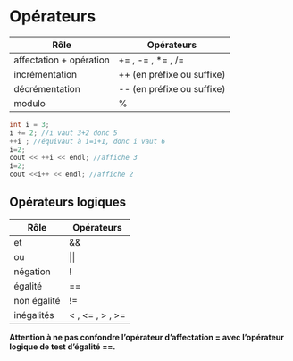 # Opérateurs

| Rôle                    | Opérateurs                 |
| ----------------------- | -------------------------- |
| affectation + opération | += , -= , *= , /=          |
| incrémentation          | ++ (en préfixe ou suffixe) |
| décrémentation          | -- (en préfixe ou suffixe) |
| modulo                  | %                          |

```c++
int i = 3;
i += 2; //i vaut 3+2 donc 5
++i ; //équivaut à i=i+1, donc i vaut 6
i=2; 
cout << ++i << endl; //affiche 3
i=2;
cout <<i++ << endl; //affiche 2
```

## Opérateurs logiques

| Rôle        | Opérateurs      |
| ----------- | --------------- |
| et          | &&              |
| ou          | \|\|            |
| négation    | !               |
| égalité     | ==              |
| non égalité | !=              |
| inégalités  | < , <= , > , >= |

**Attention à ne pas confondre l’opérateur d’affectation = avec l’opérateur logique de test d’égalité ==.**

